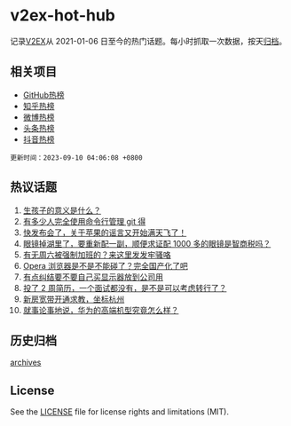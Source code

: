 # v2ex-hot-hub

 记录[V2EX](https://www.v2ex.com/)从 2021-01-06 日至今的热门话题。每小时抓取一次数据，按天[归档](archives)。
 
 ## 相关项目

- [GitHub热榜](https://github.com/lonnyzhang423/github-hot-hub)
- [知乎热榜](https://github.com/lonnyzhang423/zhihu-hot-hub)
- [微博热榜](https://github.com/lonnyzhang423/weibo-hot-hub)
- [头条热榜](https://github.com/lonnyzhang423/toutiao-hot-hub)
- [抖音热榜](https://github.com/lonnyzhang423/douyin-hot-hub)


 `更新时间：2023-09-10 04:06:08 +0800`

## 热议话题

1. [生孩子的意义是什么？](https://www.v2ex.com/t/972200)
1. [有多少人完全使用命令行管理 git 得](https://www.v2ex.com/t/972261)
1. [快发布会了，关于苹果的谣言又开始满天飞了！](https://www.v2ex.com/t/972227)
1. [眼镜掉湖里了，要重新配一副，顺便求证配 1000 多的眼镜是智商税吗？](https://www.v2ex.com/t/972194)
1. [有无周六被强制加班的？来这里发发牢骚咯](https://www.v2ex.com/t/972193)
1. [Opera 浏览器是不是不能碰了？完全国产化了吧](https://www.v2ex.com/t/972197)
1. [有点纠结要不要自己买显示器放到公司用](https://www.v2ex.com/t/972195)
1. [投了 2 周简历，一个面试都没有，是不是可以考虑转行了？](https://www.v2ex.com/t/972260)
1. [新房宽带开通求教，坐标杭州](https://www.v2ex.com/t/972230)
1. [就事论事地说，华为的高端机型究竟怎么样？](https://www.v2ex.com/t/972369)

## 历史归档

[archives](archives)

## License

See the [LICENSE](LICENSE) file for license rights and limitations (MIT).
